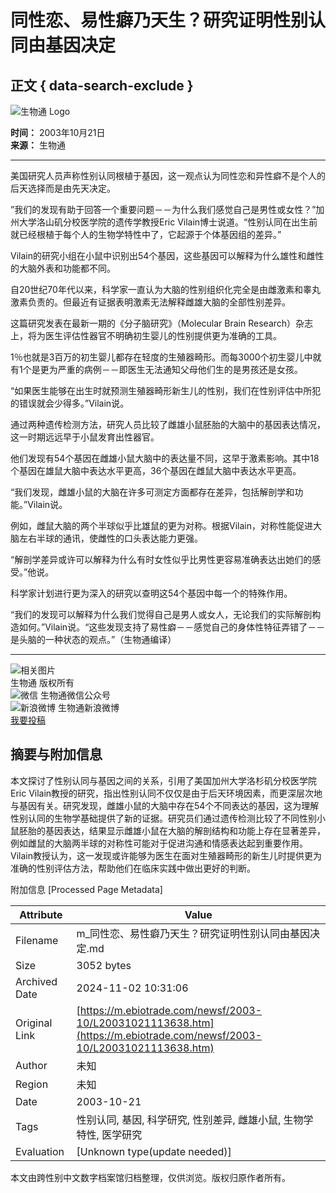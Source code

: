 # 同性恋、易性癖乃天生？研究证明性别认同由基因决定

## 正文 { data-search-exclude }


![生物通 Logo](https://www.ebiotrade.com/ebiodesign/text/2021/0415/images/logo.png)

**时间：** 2003年10月21日  
**来源：** 生物通  

---

美国研究人员声称性别认同根植于基因，这一观点认为同性恋和异性癖不是个人的后天选择而是由先天决定。

”我们的发现有助于回答一个重要问题－－为什么我们感觉自己是男性或女性？”加州大学洛山矶分校医学院的遗传学教授Eric Vilain博士说道。“性别认同在出生前就已经根植于每个人的生物学特性中了，它起源于个体基因组的差异。”

Vilain的研究小组在小鼠中识别出54个基因，这些基因可以解释为什么雄性和雌性的大脑外表和功能都不同。

自20世纪70年代以来，科学家一直认为大脑的性别组织化完全是由雌激素和睾丸激素负责的。但最近有证据表明激素无法解释雌雄大脑的全部性别差异。

这篇研究发表在最新一期的《分子脑研究》（Molecular Brain Research）杂志上，将为医生评估性器官不明确初生婴儿的性别提供更为准确的工具。

1％也就是3百万的初生婴儿都存在轻度的生殖器畸形。而每3000个初生婴儿中就有1个是更为严重的病例－－即医生无法通知父母他们生的是男孩还是女孩。

“如果医生能够在出生时就预测生殖器畸形新生儿的性别，我们在性别评估中所犯的错误就会少得多。”Vilain说。

通过两种遗传检测方法，研究人员比较了雌雄小鼠胚胎的大脑中的基因表达情况，这一时期远远早于小鼠发育出性器官。

他们发现有54个基因在雌雄小鼠大脑中的表达量不同，这早于激素影响。其中18个基因在雄鼠大脑中表达水平更高，36个基因在雌鼠大脑中表达水平更高。

“我们发现，雌雄小鼠的大脑在许多可测定方面都存在差异，包括解剖学和功能。”Vilain说。

例如，雌鼠大脑的两个半球似乎比雄鼠的更为对称。根据Vilain，对称性能促进大脑左右半球的通讯，使雌性的口头表达能力更强。

“解剖学差异或许可以解释为什么有时女性似乎比男性更容易准确表达出她们的感受。”他说。

科学家计划进行更为深入的研究以查明这54个基因中每一个的特殊作用。

“我们的发现可以解释为什么我们觉得自己是男人或女人，无论我们的实际解剖构造如何。”Vilain说。“这些发现支持了易性癖－－感觉自己的身体性特征弄错了－－是头脑的一种状态的观点。”（生物通编译）

---

![相关图片](https://www.ebiotrade.com/QR_ebiotrade.jpg)  
生物通 版权所有  
![微信](https://alicdn.ebioweb.com/QR_ebiotrade.jpg) 生物通微信公众号  
![新浪微博](https://alicdn.ebioweb.com/QR_ebiotradeweibo.png) 生物通新浪微博  
[我要投稿](mailto:journal@ebiotrade.com)

## 摘要与附加信息

<!-- tcd_abstract -->
本文探讨了性别认同与基因之间的关系，引用了美国加州大学洛杉矶分校医学院Eric Vilain教授的研究，指出性别认同不仅仅是由于后天环境因素，而更深层次地与基因有关。研究发现，雌雄小鼠的大脑中存在54个不同表达的基因，这为理解性别认同的生物学基础提供了新的证据。研究员们通过遗传检测比较了不同性别小鼠胚胎的基因表达，结果显示雌雄小鼠在大脑的解剖结构和功能上存在显著差异，例如雌鼠的大脑两半球的对称性可能对于促进沟通和情感表达起到重要作用。Vilain教授认为，这一发现或许能够为医生在面对生殖器畸形的新生儿时提供更为准确的性别评估方法，帮助他们在临床实践中做出更好的判断。
<!-- tcd_abstract_end -->

附加信息 [Processed Page Metadata]

| Attribute       | Value                                  |
|-----------------|----------------------------------------|
| Filename        | m_同性恋、易性癖乃天生？研究证明性别认同由基因决定.md                             |
| Size            | 3052 bytes                           |
| Archived Date   | 2024-11-02 10:31:06                             |
| Original Link   | [https://m.ebiotrade.com/newsf/2003-10/L20031021113638.htm](https://m.ebiotrade.com/newsf/2003-10/L20031021113638.htm)                       |
| Author          | 未知                               |
| Region          | 未知                               |
| Date            | 2003-10-21                                 |
| Tags            | 性别认同, 基因, 科学研究, 性别差异, 雌雄小鼠, 生物学特性, 医学研究                                 |
| Evaluation            | [Unknown type(update needed)]                                 |
<!-- tcd_table_end -->

本文由跨性别中文数字档案馆归档整理，仅供浏览。版权归原作者所有。
